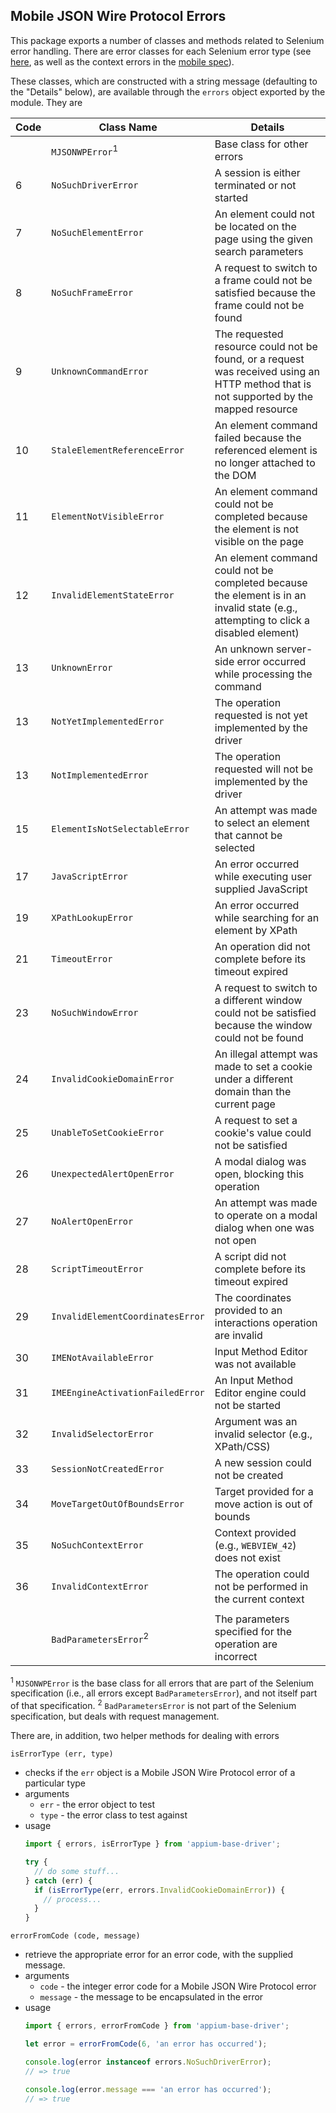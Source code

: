 ## Mobile JSON Wire Protocol Errors

This package exports a number of classes and methods related to Selenium error handling. There are error classes for each Selenium error type (see [here](https://code.google.com/p/selenium/wiki/JsonWireProtocol#Response_Status_Codes), as well as the context errors in the [mobile spec](https://github.com/SeleniumHQ/mobile-spec/blob/master/spec-draft.md#webviews-and-other-contexts)).

These classes, which are constructed with a string message (defaulting to the "Details" below), are available through the `errors` object exported by the module. They are

| Code | Class Name                       | Details
| -----|----------------------------------|-----------------------------------------------
|      | `MJSONWPError`<sup>1</sup>       | Base class for other errors
| 6    | `NoSuchDriverError`              | A session is either terminated or not started
| 7    | `NoSuchElementError`             | An element could not be located on the page using the given search parameters
| 8    | `NoSuchFrameError`               | A request to switch to a frame could not be satisfied because the frame could not be found
| 9    | `UnknownCommandError`            | The requested resource could not be found, or a request was received using an HTTP method that is not supported by the mapped resource
| 10   | `StaleElementReferenceError`     | An element command failed because the referenced element is no longer attached to the DOM
| 11   | `ElementNotVisibleError`         | An element command could not be completed because the element is not visible on the page
| 12   | `InvalidElementStateError`       | An element command could not be completed because the element is in an invalid state (e.g., attempting to click a disabled element)
| 13   | `UnknownError`                   | An unknown server-side error occurred while processing the command
| 13   | `NotYetImplementedError`         | The operation requested is not yet implemented by the driver
| 13   | `NotImplementedError`            | The operation requested will not be implemented by the driver
| 15   | `ElementIsNotSelectableError`    | An attempt was made to select an element that cannot be selected
| 17   | `JavaScriptError`                | An error occurred while executing user supplied JavaScript
| 19   | `XPathLookupError`               | An error occurred while searching for an element by XPath
| 21   | `TimeoutError`                   | An operation did not complete before its timeout expired
| 23   | `NoSuchWindowError`              | A request to switch to a different window could not be satisfied because the window could not be found
| 24   | `InvalidCookieDomainError`       | An illegal attempt was made to set a cookie under a different domain than the current page
| 25   | `UnableToSetCookieError`         | A request to set a cookie's value could not be satisfied
| 26   | `UnexpectedAlertOpenError`       | A modal dialog was open, blocking this operation
| 27   | `NoAlertOpenError`               | An attempt was made to operate on a modal dialog when one was not open
| 28   | `ScriptTimeoutError`             | A script did not complete before its timeout expired
| 29   | `InvalidElementCoordinatesError` | The coordinates provided to an interactions operation are invalid
| 30   | `IMENotAvailableError`           | Input Method Editor was not available
| 31   | `IMEEngineActivationFailedError` | An Input Method Editor engine could not be started
| 32   | `InvalidSelectorError`           | Argument was an invalid selector (e.g., XPath/CSS)
| 33   | `SessionNotCreatedError`         | A new session could not be created
| 34   | `MoveTargetOutOfBoundsError`     | Target provided for a move action is out of bounds
| 35   | `NoSuchContextError`             | Context provided (e.g., `WEBVIEW_42`) does not exist
| 36   | `InvalidContextError`            | The operation could not be performed in the current context
|      |                                  |
|      | `BadParametersError`<sup>2</sup> | The parameters specified for the operation are incorrect

<sup>1</sup> `MJSONWPError` is the base class for all errors that are part of the Selenium specification (i.e., all errors except `BadParametersError`), and not itself part of that specification.
<sup>2</sup> `BadParametersError` is not part of the Selenium specification, but deals with request management.

There are, in addition, two helper methods for dealing with errors

`isErrorType (err, type)`

- checks if the `err` object is a Mobile JSON Wire Protocol error of a particular type
- arguments
  - `err` - the error object to test
  - `type` - the error class to test against
- usage
  ```js
  import { errors, isErrorType } from 'appium-base-driver';

  try {
    // do some stuff...
  } catch (err) {
    if (isErrorType(err, errors.InvalidCookieDomainError)) {
      // process...
    }
  }
  ```

`errorFromCode (code, message)`

- retrieve the appropriate error for an error code, with the supplied message.
- arguments
  - `code` - the integer error code for a Mobile JSON Wire Protocol error
  - `message` - the message to be encapsulated in the error
- usage
  ```js
  import { errors, errorFromCode } from 'appium-base-driver';

  let error = errorFromCode(6, 'an error has occurred');

  console.log(error instanceof errors.NoSuchDriverError);
  // => true

  console.log(error.message === 'an error has occurred');
  // => true
  ```
